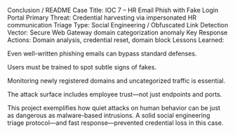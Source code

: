 Conclusion / README
Case Title: IOC 7 – HR Email Phish with Fake Login Portal
Primary Threat: Credential harvesting via impersonated HR communication
Triage Type: Social Engineering / Obfuscated Link
Detection Vector: Secure Web Gateway domain categorization anomaly
Key Response Actions: Domain analysis, credential reset, domain block
Lessons Learned:

Even well-written phishing emails can bypass standard defenses.

Users must be trained to spot subtle signs of fakes.

Monitoring newly registered domains and uncategorized traffic is essential.

The attack surface includes employee trust—not just endpoints and ports.

This project exemplifies how quiet attacks on human behavior can be just as dangerous as malware-based intrusions. A solid social engineering triage protocol—and fast response—prevented credential loss in this case.
